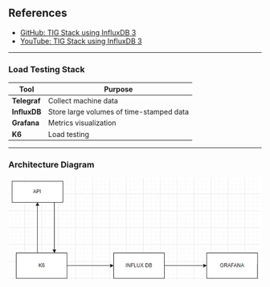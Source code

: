 ## References

- [GitHub: TIG Stack using InfluxDB 3](https://github.com/InfluxCommunity/TIG-Stack-using-InfluxDB-3)
- [YouTube: TIG Stack using InfluxDB 3](https://www.youtube.com/watch?v=C4aatEAkNao)

---

### **Load Testing Stack**

| Tool         | Purpose                                  |
| ------------ | ---------------------------------------- |
| **Telegraf** | Collect machine data                     |
| **InfluxDB** | Store large volumes of time-stamped data |
| **Grafana**  | Metrics visualization                    |
| **K6**       | Load testing                             |

---

### **Architecture Diagram**

![Load Testing Architecture](./docs/load-testing.png)